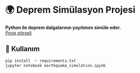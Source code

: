 # 🌍 Deprem Simülasyon Projesi
**Python ile deprem dalgalarının yayılımını simüle eder.**  
[Proje görseli](earthquake_simulation.png)  

## 🚀 Kullanım
```bash
pip install -r requirements.txt
jupyter notebook earthquake_simulation.ipynb

